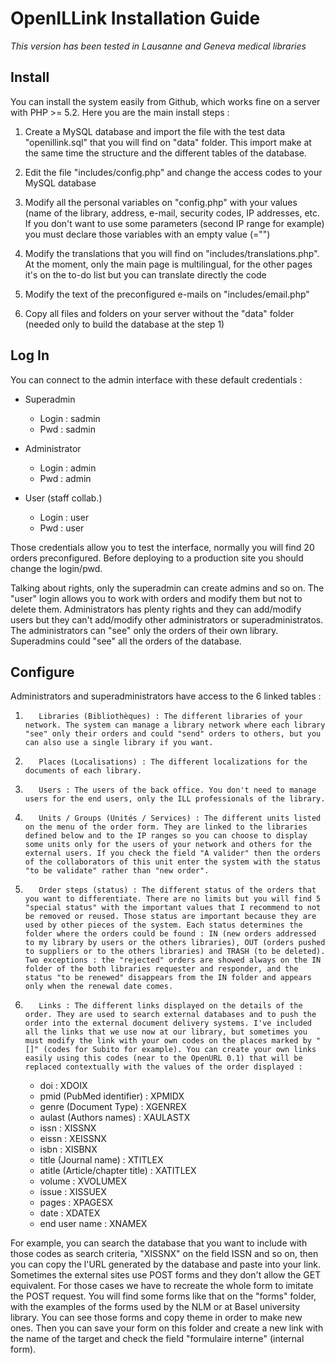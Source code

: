 # OpenILLink Installation Guide
_This version has been tested in Lausanne and Geneva medical libraries_

## Install
You can install the system easily from Github, which works fine on a server with PHP >= 5.2. Here you are the main install steps :
 
1. Create a MySQL database and import the file with the test data "openillink.sql" that you will find on "data" folder. This import make at the same time the structure and the different tables of the database.
 
2. Edit the file "includes/config.php" and change the access codes to your MySQL database
 
3. Modify all the personal variables on "config.php" with your values (name of the library, address, e-mail, security codes, IP addresses, etc. If you don't want to use some parameters (second IP range for example) you must declare those variables with an empty value (="")
 
4. Modify the translations that you will find on "includes/translations.php". At the moment, only the main page is multilingual, for the other pages it's on the to-do list but you can translate directly the code
 
5. Modify the text of the preconfigured e-mails on "includes/email.php"
 
6. Copy all files and folders on your server without the "data" folder (needed only to build the database at the step 1)
 
## Log In
You can connect to the admin interface with these default credentials :
 
* Superadmin
  * Login : sadmin
  * Pwd : sadmin

 
* Administrator
  * Login : admin
  * Pwd : admin
 
* User (staff collab.)
  * Login : user
  * Pwd : user
 
Those credentials allow you to test the interface, normally you will find 20 orders preconfigured. Before deploying to a production site you should change the login/pwd.
 
Talking about rights, only the superadmin can create admins and so on. The "user" login allows you to work with orders and modify them but not to delete them. Administrators has plenty rights and they can add/modify users but they can't add/modify other administrators or superadministratos. The administrators can "see" only the orders of their own library. Superadmins could "see" all the orders of the database.

## Configure

Administrators and superadministrators have access to the 6 linked tables :
 
1.        Libraries (Bibliothèques) : The different libraries of your network. The system can manage a library network where each library "see" only their orders and could "send" orders to others, but you can also use a single library if you want.
2.        Places (Localisations) : The different localizations for the documents of each library.
3.        Users : The users of the back office. You don't need to manage users for the end users, only the ILL professionals of the library.
4.        Units / Groups (Unités / Services) : The different units listed on the menu of the order form. They are linked to the libraries defined below and to the IP ranges so you can choose to display some units only for the users of your network and others for the external users. If you check the field "A valider" then the orders of the collaborators of this unit enter the system with the status "to be validate" rather than "new order".
5.        Order steps (status) : The different status of the orders that you want to differentiate. There are no limits but you will find 5 "special status" with the important values that I recommend to not be removed or reused. Those status are important because they are used by other pieces of the system. Each status determines the folder where the orders could be found : IN (new orders addressed to my library by users or the others libraries), OUT (orders pushed to suppliers or to the others libraries) and TRASH (to be deleted). Two exceptions : the "rejected" orders are showed always on the IN folder of the both libraries requester and responder, and the status "to be renewed" disappears from the IN folder and appears only when the renewal date comes.
6.        Links : The different links displayed on the details of the order. They are used to search external databases and to push the order into the external document delivery systems. I've included all the links that we use now at our library, but sometimes you must modify the link with your own codes on the places marked by "[]" (codes for Subito for example). You can create your own links easily using this codes (near to the OpenURL 0.1) that will be replaced contextually with the values of the order displayed :
    * doi : XDOIX
    * pmid (PubMed identifier) : XPMIDX
    * genre (Document Type) : XGENREX
    * aulast (Authors names) : XAULASTX
    * issn : XISSNX
    * eissn : XEISSNX
    * isbn : XISBNX
    * title (Journal name) : XTITLEX
    * atitle (Article/chapter title) : XATITLEX
    * volume : XVOLUMEX
    * issue : XISSUEX
    * pages : XPAGESX
    * date : XDATEX
    * end user name : XNAMEX

For example, you can search the database that you want to include with those codes as search criteria, "XISSNX" on the field ISSN and so on, then you can copy the l'URL generated by the database and paste into your link. Sometimes the external sites use POST forms and they don't allow the GET equivalent. For those cases we have to recreate the whole form to imitate the POST request. You will find some forms like that on the "forms" folder, with the examples of the forms used by the NLM or at Basel university library. You can see those forms and copy theme in order to make new ones. Then you can save your form on this folder and create a new link with the name of the target and check the field "formulaire interne" (internal form). 
